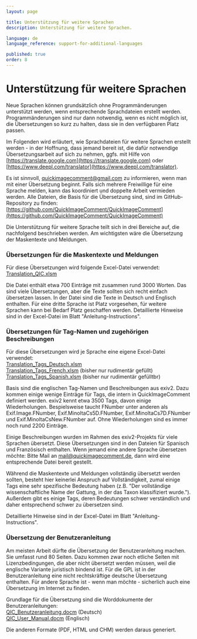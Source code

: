 ```yaml
---
layout: page

title: Unterstützung für weitere Sprachen
description: Unterstützung für weitere Sprachen.

language: de
language_reference: support-for-additional-languages

published: true
order: 8
---
```


# Unterstützung für weitere Sprachen

Neue Sprachen können grundsätzlich ohne Programmänderungen unterstützt werden, wenn entsprechende Sprachdateien erstellt werden. Programmänderungen sind nur dann notwendig, wenn es nicht möglich ist, die Übersetzungen so kurz zu halten, dass sie in den verfügbaren Platz passen.

Im Folgenden wird erläutert, wie Sprachdateien für weitere Sprachen erstellt werden - in der Hoffnung, dass jemand bereit ist, die dafür notwendige Übersetzungsarbeit auf sich zu nehmen, ggfs. mit Hilfe von [https://translate.google.com](https://translate.google.com) oder [https://www.deepl.com/translator](https://www.deepl.com/translator).

Es ist sinnvoll, quickimagecomment@gmail.com zu informieren, wenn man mit einer Übersetzung beginnt. Falls sich mehrere Freiwillige für eine Sprache melden, kann das koordiniert und doppelte Arbeit vermieden werden. Alle Dateien, die Basis für die Übersetzung sind, sind im GitHub-Repository zu finden:
[https://github.com/QuickImageComment/QuickImageComment](https://github.com/QuickImageComment/QuickImageComment)

Die Unterstützung für weitere Sprache teilt sich in drei Bereiche auf, die nachfolgend beschrieben werden. Am wichtigsten wäre die Übersetzung der Maskentexte und Meldungen.

### Übersetzungen für die Maskentexte und Meldungen

Für diese Übersetzungen wird folgende Excel-Datei verwendet:<br>
[Translation_QIC.xlsm](https://github.com/QuickImageComment/QuickImageComment/blob/main/Translation/Translation_QIC.xlsm)

Die Datei enthält etwa 700 Einträge mit zusammen rund 3000 Worten. Das sind viele Übersetzungen, aber die Texte sollten sich recht einfach übersetzen lassen. In der Datei sind die Texte in Deutsch und Englisch enthalten. Für eine dritte Sprache ist Platz vorgesehen, für weitere Sprachen kann bei Bedarf Platz geschaffen werden. Detaillierte Hinweise sind in der Excel-Datei im Blatt "Anleitung-Instructions".

### Übersetzungen für Tag-Namen und zugehörigen Beschreibungen

Für diese Übersetzungen wird je Sprache eine eigene Excel-Datei verwendet:<br>
[Translation_Tags_Deutsch.xlsm](https://github.com/QuickImageComment/QuickImageComment/blob/main/Translation/Translation_Tags_Deutsch.xlsm)<br>
[Translation_Tags_French.xlsm](https://github.com/QuickImageComment/QuickImageComment/blob/main/Translation/Translation_Tags_French.xlsm) (bisher nur rudimentär gefüllt)<br>
[Translation_Tags_Spanish.xlsm](https://github.com/QuickImageComment/QuickImageComment/blob/main/Translation/Translation_Tags_Spanish.xlsm) (bisher nur rudimentär gefülltbr)

Basis sind die englischen Tag-Namen und Beschreibungen aus exiv2. Dazu kommen einige wenige Einträge für Tags, die intern in QuickImageComment definiert werden. exiv2 kennt etwa 3500 Tags, davon einige Wiederholungen. Bespielsweise taucht FNumber unter anderen als Exif.Image.FNumber, Exif.MinoltaCs5D.FNumber, Exif.MinoltaCs7D.FNumber und
Exif.MinoltaCsNew.FNumber auf. Ohne Wiederholungen sind es immer noch rund 2200 Einträge.

Einige Beschreibungen wurden im Rahmen des exiv2-Projekts für viele Sprachen übersetzt. Diese Übersetzungen sind in den Dateien für Spanisch und Französisch enthalten. Wenn jemand eine andere Sprache übersetzen möchte: Bitte Mail an mail@quickimagecomment.de, dann wird eine entsprechende Datei bereit gestellt.

Während die Maskentexte und Meldungen vollständig übersetzt werden sollten, besteht hier keinerlei Anspruch auf Vollständigkeit, zumal einige Tags eine sehr spezifische Bedeutung haben (z.B. "Der vollständige wissenschaftliche Name der Gattung, in der das Taxon klassifiziert wurde."). Außerdem gibt es einige Tags, deren Bedeutungen schwer verständlich und daher entsprechend schwer zu übersetzen sind.

Detaillierte Hinweise sind in der Excel-Datei im Blatt "Anleitung-Instructions".

### Übersetzung der Benutzeranleitung

Am meisten Arbeit dürfte die Übersetzung der Benutzeranleitung machen. Sie umfasst rund 80 Seiten. Dazu kommen zwar noch etliche Seiten mit Lizenzbedingungen, die aber nicht übersetzt werden müssen, weil die englische Variante juristisch bindend ist. Für die GPL ist in der Benutzeranleitung eine nicht rechtskräftige deutsche Übersetzung enthalten. Für andere Sprache ist - wenn man möchte - sicherlich auch eine Übersetzung im Internet zu finden.

Grundlage für die Übersetzung sind die Worddokumente der Benutzeranleitungen:<br>
[QIC_Benutzeranleitung.docm](https://github.com/QuickImageComment/QuickImageComment/blob/main/UserManual/QIC_Benutzeranleitung.docm) (Deutsch)<br>
[QIC_User_Manual.docm](https://github.com/QuickImageComment/QuickImageComment/blob/main/UserManual/QIC_User_Manual.docm) (Englisch)

Die anderen Formate (PDF, HTML und CHM) werden daraus generiert.

 